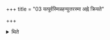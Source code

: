 +++
title = "03 यत्पूर्वस्मिन्नहन्युत्तरस्मा अह्ने क्रियते"

+++

<details><summary>थिते</summary>

3. Whatever is done on the preceding day for the sake of the next day that is called ahinasantati.  

[^1]: Thus e.g. the bringing of the Vasatīvarī-water (see XXI .5.14. 15).  
</details>
